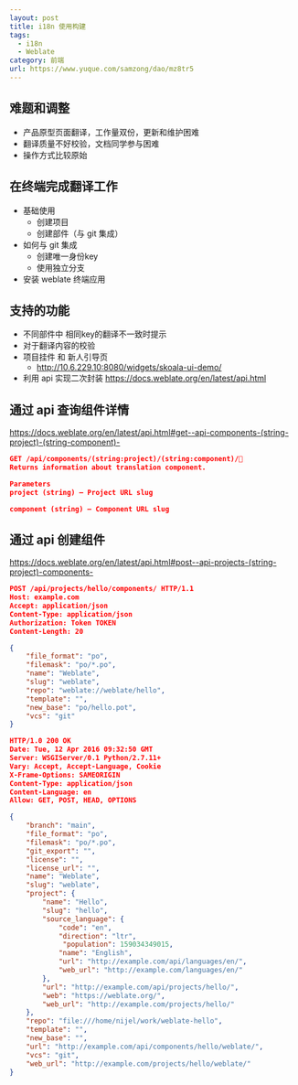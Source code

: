 ```yaml
---
layout: post
title: i18n 使用构建
tags:
  - i18n
  - Weblate
category: 前端
url: https://www.yuque.com/samzong/dao/mz8tr5
---
```




## 难题和调整

- 产品原型页面翻译，工作量双份，更新和维护困难
- 翻译质量不好校验，文档同学参与困难
- 操作方式比较原始

## 在终端完成翻译工作

- 基础使用
  - 创建项目
  - 创建部件（与 git 集成）
- 如何与 git 集成
  - 创建唯一身份key
  - 使用独立分支
- 安装 weblate 终端应用

## 支持的功能

- 不同部件中 相同key的翻译不一致时提示
- 对于翻译内容的校验
- 项目挂件 和 新人引导页
  - <http://10.6.229.10:8080/widgets/skoala-ui-demo/>
- 利用 api 实现二次封装 <https://docs.weblate.org/en/latest/api.html>

## 通过 api 查询组件详情

<https://docs.weblate.org/en/latest/api.html#get--api-components-(string-project)-(string-component)->

```json
GET /api/components/(string:project)/(string:component)/
Returns information about translation component.

Parameters
project (string) – Project URL slug

component (string) – Component URL slug
```

## 通过 api 创建组件

<https://docs.weblate.org/en/latest/api.html#post--api-projects-(string-project)-components->

```json
POST /api/projects/hello/components/ HTTP/1.1
Host: example.com
Accept: application/json
Content-Type: application/json
Authorization: Token TOKEN
Content-Length: 20

{
    "file_format": "po",
    "filemask": "po/*.po",
    "name": "Weblate",
    "slug": "weblate",
    "repo": "weblate://weblate/hello",
    "template": "",
    "new_base": "po/hello.pot",
    "vcs": "git"
}
```

```json
HTTP/1.0 200 OK
Date: Tue, 12 Apr 2016 09:32:50 GMT
Server: WSGIServer/0.1 Python/2.7.11+
Vary: Accept, Accept-Language, Cookie
X-Frame-Options: SAMEORIGIN
Content-Type: application/json
Content-Language: en
Allow: GET, POST, HEAD, OPTIONS

{
    "branch": "main",
    "file_format": "po",
    "filemask": "po/*.po",
    "git_export": "",
    "license": "",
    "license_url": "",
    "name": "Weblate",
    "slug": "weblate",
    "project": {
        "name": "Hello",
        "slug": "hello",
        "source_language": {
            "code": "en",
            "direction": "ltr",
             "population": 159034349015,
            "name": "English",
            "url": "http://example.com/api/languages/en/",
            "web_url": "http://example.com/languages/en/"
        },
        "url": "http://example.com/api/projects/hello/",
        "web": "https://weblate.org/",
        "web_url": "http://example.com/projects/hello/"
    },
    "repo": "file:///home/nijel/work/weblate-hello",
    "template": "",
    "new_base": "",
    "url": "http://example.com/api/components/hello/weblate/",
    "vcs": "git",
    "web_url": "http://example.com/projects/hello/weblate/"
}
```

